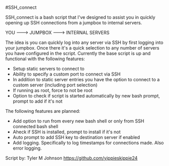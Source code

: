 #SSH_connect

SSH_connect is a bash script that I've designed to assist you in quickly opening up SSH connections from a jumpbox to internal servers.


YOU --->  JUMPBOX ---> INTERNAL SERVERS


The idea is you can quickly log into any server via SSH by first logging into your jumpbox.  Once there it's a quick selection to any number of servers you have configured in the script.  Currently the base script is up and functional with the following features:

* Setup static servers to connect to
* Ability to specify a custom port to connect via SSH
* In addition to static server entries you have the option to connect to a custom server (including port selection)
* If running as root, force to not be root
* Option to check if script is started automatically by new bash prompt, prompt to add if it's not

The following features are planned:

* Add option to run from every new bash shell or only from SSH connected bash shell
* Aheck if SSH is installed, prompt to install if it's not
* Auto prompt to add SSH key to destination server if enabled
* Add logging. Specifically to log timestamps for connections made. Also error logging.


Script by:  Tyler M Johnson
https://github.com/yippieskippie24
